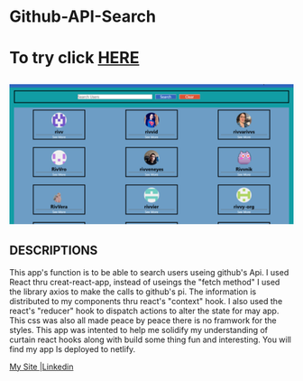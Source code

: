 # Github-API-Search


<h1>To try click <a href='https://githubfiner1357.netlify.app/' >HERE</a><h2>
<img src="/Gitgub-api-app.png" alt="GitHub app img">


<h2>DESCRIPTIONS</h2>
<p>This app's function is to be able to search users useing github's Api. I used React thru creat-react-app, instead of useings the "fetch method" I used the library axios to make the calls to github's pi. The information is distributed to my components thru react's "context" hook. I also used the react's "reducer" hook to dispatch actions to alter the state for may app. This css was also all made peace by peace there is no framwork for the styles. This app was intented to help me solidify my understanding of curtain react hooks along with build some thing fun and interesting. You will find my app Is deployed to netlify.</p><a href="https://joshua-personal-website.herokuapp.com/">My Site
  </a>|<a href="https://www.linkedin.com/in/joshua-garica-04351520b/">Linkedin
  </a>
